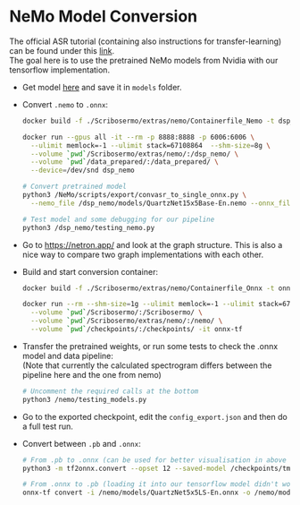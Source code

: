 # NeMo Model Conversion

The official ASR tutorial (containing also instructions for transfer-learning) can be found under this
[link](https://colab.research.google.com/github/NVIDIA/NeMo/blob/master/tutorials/asr/01_ASR_with_NeMo.ipynb). \
The goal here is to use the pretrained NeMo models from Nvidia with our tensorflow implementation.

- Get model [here](https://ngc.nvidia.com/catalog/models/nvidia:nemospeechmodels/files) and save it in `models` folder.

- Convert `.nemo` to `.onnx`:

  ```bash
  docker build -f ./Scribosermo/extras/nemo/Containerfile_Nemo -t dsp_nemo ./Scribosermo/

  docker run --gpus all -it --rm -p 8888:8888 -p 6006:6006 \
    --ulimit memlock=-1 --ulimit stack=67108864  --shm-size=8g \
    --volume `pwd`/Scribosermo/extras/nemo/:/dsp_nemo/ \
    --volume `pwd`/data_prepared/:/data_prepared/ \
    --device=/dev/snd dsp_nemo

  # Convert pretrained model
  python3 /NeMo/scripts/export/convasr_to_single_onnx.py \
    --nemo_file /dsp_nemo/models/QuartzNet15x5Base-En.nemo --onnx_file /dsp_nemo/models/QuartzNet15x5Base-En.onnx

  # Test model and some debugging for our pipeline
  python3 /dsp_nemo/testing_nemo.py
  ```

- Go to https://netron.app/ and look at the graph structure.
  This is also a nice way to compare two graph implementations with each other.

- Build and start conversion container:

  ```bash
  docker build -f ./Scribosermo/extras/nemo/Containerfile_Onnx -t onnx-tf ./Scribosermo/

  docker run --rm --shm-size=1g --ulimit memlock=-1 --ulimit stack=67108864 --gpus all \
    --volume `pwd`/Scribosermo/:/Scribosermo/ \
    --volume `pwd`/Scribosermo/extras/nemo/:/nemo/ \
    --volume `pwd`/checkpoints/:/checkpoints/ -it onnx-tf
  ```

- Transfer the pretrained weights, or run some tests to check the .onnx model and data pipeline: \
  (Note that currently the calculated spectrogram differs between the pipeline here and the one from nemo)

  ```bash
  # Uncomment the required calls at the bottom
  python3 /nemo/testing_models.py
  ```

- Go to the exported checkpoint, edit the `config_export.json` and then do a full test run.

- Convert between `.pb` and `.onnx`:

  ```bash
  # From .pb to .onnx (can be used for better visualisation in above web-tool)
  python3 -m tf2onnx.convert --opset 12 --saved-model /checkpoints/tmp/ --output /nemo/models/tfmodel.onnx

  # From .onnx to .pb (loading it into our tensorflow model didn't work)
  onnx-tf convert -i /nemo/models/QuartzNet5x5LS-En.onnx -o /nemo/models/tfpb/
  ```

